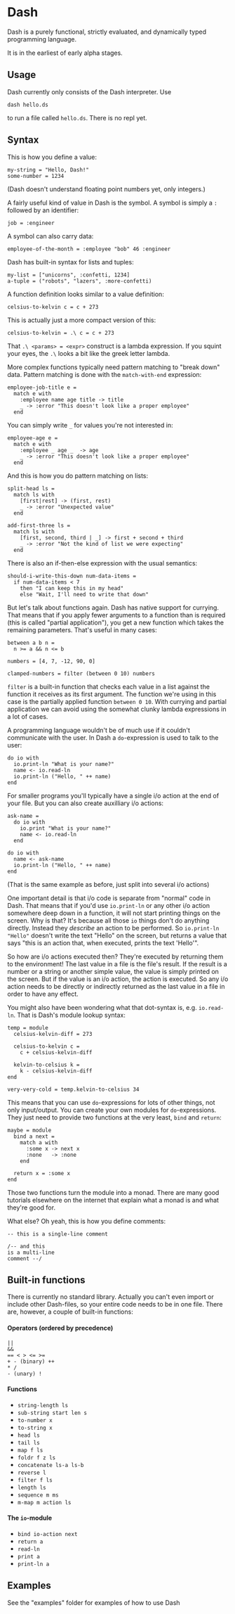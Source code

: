 
# Dash

Dash is a purely functional, strictly evaluated, and dynamically typed programming language.

It is in the earliest of early alpha stages.


## Usage

Dash currently only consists of the Dash interpreter. Use
```
dash hello.ds
```
to run a file called `hello.ds`. There is no repl yet.



## Syntax


This is how you define a value:
```
my-string = "Hello, Dash!"
some-number = 1234
```
(Dash doesn't understand floating point numbers yet, only integers.)


A fairly useful kind of value in Dash is the symbol. A symbol is simply a `:` followed by
an identifier:
```
job = :engineer
```

A symbol can also carry data:
```
employee-of-the-month = :employee "bob" 46 :engineer
```

Dash has built-in syntax for lists and tuples:
```
my-list = ["unicorns", :confetti, 1234]
a-tuple = ("robots", "lazers", :more-confetti)
```

A function definition looks similar to a value definition:
```
celsius-to-kelvin c = c + 273
```

This is actually just a more compact version of this:
```
celsius-to-kelvin = .\ c = c + 273
```

That `.\ <params> = <expr>` construct is a lambda expression. If you squint
your eyes, the `.\` looks a bit like the greek letter lambda.


More complex functions typically need pattern matching to "break down"
data. Pattern matching is done with the `match-with-end` expression:
```
employee-job-title e =
  match e with
    :employee name age title -> title
    _ -> :error "This doesn't look like a proper employee"
  end
```

You can simply write `_` for values you're not interested in:
```
employee-age e =
  match e with
    :employee _ age _  -> age
    _ -> :error "This doesn't look like a proper employee"
  end
```

And this is how you do pattern matching on lists:
```
split-head ls =
  match ls with
    [first|rest] -> (first, rest)
    _ -> :error "Unexpected value"
  end

add-first-three ls =
  match ls with
    [first, second, third | _] -> first + second + third
    _ -> :error "Not the kind of list we were expecting"
  end
```

There is also an if-then-else expression with the usual semantics:
```
should-i-write-this-down num-data-items =
  if num-data-items < 7
    then "I can keep this in my head"
    else "Wait, I'll need to write that down"
```



But let's talk about functions again. Dash has native support for currying. That means
that if you apply fewer arguments to a function than is required (this is called "partial
application"), you get a new function which takes the remaining parameters. That's useful
in many cases:
```
between a b n =
  n >= a && n <= b

numbers = [4, 7, -12, 90, 0]

clamped-numbers = filter (between 0 10) numbers
```

`filter` is a built-in function that checks each value in a list against
the function it receives as its first argument. The function we're using in
this case is the partially applied function `between 0 10`. With currying and
partial application we can avoid using the somewhat clunky lambda expressions in
a lot of cases.


A programming language wouldn't be of much use if it couldn't communicate with
the user. In Dash a `do`-expression is used to talk to the user:
```
do io with
  io.print-ln "What is your name?"
  name <- io.read-ln
  io.print-ln ("Hello, " ++ name)
end
```

For smaller programs you'll typically have a single i/o action at the end
of your file. But you can also create auxilliary i/o actions:
```
ask-name =
  do io with
    io.print "What is your name?"
    name <- io.read-ln
  end

do io with
  name <- ask-name
  io.print-ln ("Hello, " ++ name)
end
```
(That is the same example as before, just split into several i/o actions)


One important detail is that i/o code is separate from "normal" code in Dash. That
means that if you'd use `io.print-ln` or any other i/o action somewhere deep down in
a function, it will not start printing things on the screen. Why is that? It's because
all those `io` things don't do anything directly. Instead they *describe* an action
to be performed. So `io.print-ln "Hello"` doesn't write the text "Hello" on the screen, but
returns a value that says "this is an action that, when executed, prints the text 'Hello'".

So how are i/o actions executed then? They're executed by returning them to the environment!
The last value in a file is the file's result. If the result is a number or a string or
another simple value, the value is simply printed on the screen. But if the value is an i/o
action, the action is executed. So any i/o action needs to be directly or indirectly
returned as the last value in a file in order to have any effect.


You might also have been wondering what that dot-syntax is, e.g. `io.read-ln`.
That is Dash's module lookup syntax:
```
temp = module
  celsius-kelvin-diff = 273

  celsius-to-kelvin c =
    c + celsius-kelvin-diff

  kelvin-to-celsius k =
    k - celsius-kelvin-diff
end

very-very-cold = temp.kelvin-to-celsius 34
```

This means that you can use `do`-expressions for lots of other things, not only
input/output. You can create your own modules for `do`-expressions. They just need to provide
two functions at the very least, `bind` and `return`:
```
maybe = module
  bind a next =
    match a with
      :some x -> next x
      :none   -> :none
    end

  return x = :some x
end
```

Those two functions turn the module into a monad. There are many good tutorials
elsewhere on the internet that explain what a monad is and what they're good for.


What else? Oh yeah, this is how you define comments:
```
-- this is a single-line comment

/-- and this
is a multi-line
comment --/
```


## Built-in functions

There is currently no standard library. Actually you can't even import or include other
Dash-files, so your entire code needs to be in one file. There are, however, a couple
of built-in functions:

#### Operators (ordered by precedence)

    ||
    &&
    == < > <= >=
    + - (binary) ++
    * /
    - (unary) !


#### Functions

  - `string-length ls`
  - `sub-string start len s`
  - `to-number x`
  - `to-string x`
  - `head ls`
  - `tail ls`
  - `map f ls`
  - `foldr f z ls`
  - `concatenate ls-a ls-b`
  - `reverse l`
  - `filter f ls`
  - `length ls`
  - `sequence m ms`
  - `m-map m action ls`


#### The `io`-module

  - `bind io-action next`
  - `return a`
  - `read-ln`
  - `print a`
  - `print-ln a`


## Examples

See the "examples" folder for examples of how to use Dash



